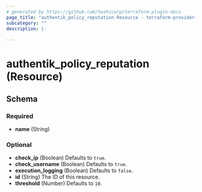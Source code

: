 ```yaml
---
# generated by https://github.com/hashicorp/terraform-plugin-docs
page_title: "authentik_policy_reputation Resource - terraform-provider-authentik"
subcategory: ""
description: |-
  
---
```


# authentik_policy_reputation (Resource)





<!-- schema generated by tfplugindocs -->
## Schema

### Required

- **name** (String)

### Optional

- **check_ip** (Boolean) Defaults to `true`.
- **check_username** (Boolean) Defaults to `true`.
- **execution_logging** (Boolean) Defaults to `false`.
- **id** (String) The ID of this resource.
- **threshold** (Number) Defaults to `10`.


